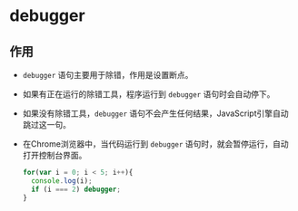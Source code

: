 # debugger

## 作用

  - `debugger` 语句主要用于除错，作用是设置断点。

  - 如果有正在运行的除错工具，程序运行到 `debugger` 语句时会自动停下。

  - 如果没有除错工具，`debugger` 语句不会产生任何结果，JavaScript引擎自动跳过这一句。

  - 在Chrome浏览器中，当代码运行到 `debugger` 语句时，就会暂停运行，自动打开控制台界面。

    ```javascript
    for(var i = 0; i < 5; i++){
      console.log(i);
      if (i === 2) debugger;
    }
    ```
